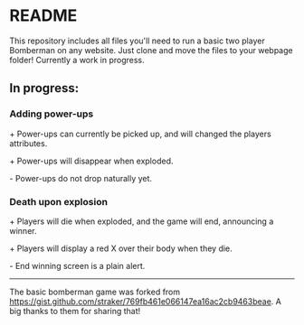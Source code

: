 # README
This repository includes all files you'll need to run a basic two player Bomberman on any website. Just clone and move the files to your webpage folder! Currently a work in progress.

## In progress:
### Adding power-ups
\+ Power-ups can currently be picked up, and will changed the players attributes.

\+ Power-ups will disappear when exploded.

\- Power-ups do not drop naturally yet.

### Death upon explosion
\+ Players will die when exploded, and the game will end, announcing a winner.

\+ Players will display a red X over their body when they die.

\- End winning screen is a plain alert.

***

The basic bomberman game was forked from https://gist.github.com/straker/769fb461e066147ea16ac2cb9463beae. A big thanks to them for sharing that!
